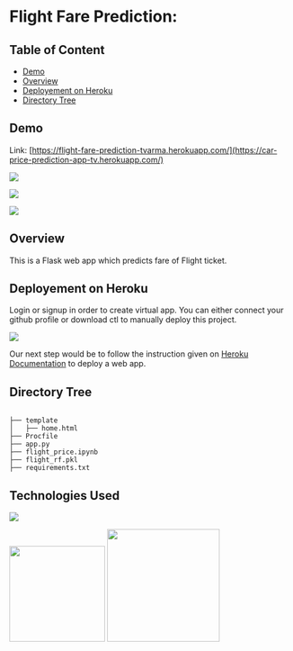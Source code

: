 # Flight Fare Prediction: 	

## Table of Content	
  * [Demo](#demo)	
  * [Overview](#overview)	
  * [Deployement on Heroku](#deployement-on-heroku)	
  * [Directory Tree](#directory-tree)	

## Demo	
Link: [https://flight-fare-prediction-tvarma.herokuapp.com/](https://car-price-prediction-app-tv.herokuapp.com/)	

[![](https://i.imgur.com/y1AiTbJ.png)](https://car-price-prediction-app-tv.herokuapp.com/)	

[![](https://i.imgur.com/zwheMZg.png)](https://car-price-prediction-app-tv.herokuapp.com/)	

[![](https://i.imgur.com/DreDJ2Z.png)](https://car-price-prediction-app-tv.herokuapp.com/)

## Overview	
This is a Flask web app which predicts fare of Flight ticket.	

## Deployement on Heroku	
Login or signup in order to create virtual app. You can either connect your github profile or download ctl to manually deploy this project.	

[![](https://i.imgur.com/dKmlpqX.png)](https://heroku.com)	

Our next step would be to follow the instruction given on [Heroku Documentation](https://devcenter.heroku.com/articles/getting-started-with-python) to deploy a web app.	

## Directory Tree 	
```	

├── template	
│   ├── home.html	
├── Procfile		
├── app.py	
├── flight_price.ipynb	
├── flight_rf.pkl	
├── requirements.txt	
```	

## Technologies Used	

![](https://forthebadge.com/images/badges/made-with-python.svg)	

[<img target="_blank" src="https://flask.palletsprojects.com/en/1.1.x/_images/flask-logo.png" width=170>](https://flask.palletsprojects.com/en/1.1.x/)  [<img target="_blank" src="https://scikit-learn.org/stable/_static/scikit-learn-logo-small.png" width=200>](https://scikit-learn.org/stable/)
